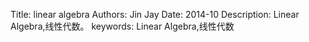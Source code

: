 Title:  linear algebra
Authors: Jin Jay
Date:    2014-10
Description: Linear Algebra,线性代数。
keywords: Linear Algebra,线性代数
















